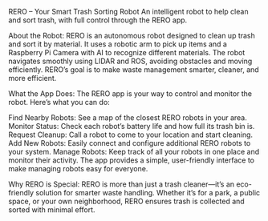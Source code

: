 RERO – Your Smart Trash Sorting Robot
An intelligent robot to help clean and sort trash, with full control through the RERO app.

About the Robot:
RERO is an autonomous robot designed to clean up trash and sort it by material. It uses a robotic arm to pick up items and a Raspberry Pi Camera with AI to recognize different materials. The robot navigates smoothly using LIDAR and ROS, avoiding obstacles and moving efficiently. RERO’s goal is to make waste management smarter, cleaner, and more efficient.

What the App Does:
The RERO app is your way to control and monitor the robot. Here’s what you can do:

Find Nearby Robots: See a map of the closest RERO robots in your area.
Monitor Status: Check each robot’s battery life and how full its trash bin is.
Request Cleanup: Call a robot to come to your location and start cleaning.
Add New Robots: Easily connect and configure additional RERO robots to your system.
Manage Robots: Keep track of all your robots in one place and monitor their activity.
The app provides a simple, user-friendly interface to make managing robots easy for everyone.

Why RERO is Special:
RERO is more than just a trash cleaner—it’s an eco-friendly solution for smarter waste handling. Whether it’s for a park, a public space, or your own neighborhood, RERO ensures trash is collected and sorted with minimal effort.
